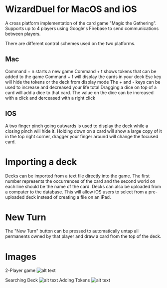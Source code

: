 # WizardDuel for MacOS and iOS
A cross platform implementation of the card game "Magic the Gathering". Supports up to 4 players using Google's Firebase to send communications between players.

There are different control schemes used on the two platforms.
## Mac
Command + n starts a new game
Command + t shows tokens that can be added to the game
Command + f will display the cards in your deck
Esc key will hide the tokens or the deck from display mode
The + and - keys can be used to increase and decreased your life total
Dragging a dice on top of a card will add a dice to that card. The value on the dice can be increased with a click and derceased with a right click

## IOS
A two finger pinch going outwards is used to display the deck while a closing pinch will hide it.
Holding down on a card will show a large copy of it in the top right corner, dragger your finger around will change the focused card.

# Importing a deck
Decks can be imported from a text file directly into the game. The first number represents the occurrences of the card and the second world on each line should be the name of the card.
Decks can also be uploaded from a computer to the database. This will allow iOS users to select from a pre-uploaded deck instead of creating a file on an iPad.

# New Turn
The "New Turn" button can be pressed to automatically untap all permanents owned by that player and draw a card from the top of the deck.

# Images
2-Player game
![alt text](https://github.com/CobeyH/wizardDuel/blob/master/Screenshots/Screen%20Shot%202019-06-20%20at%208.46.15%20PM%20(2).png)

Searching Deck
![alt text](https://github.com/CobeyH/wizardDuel/blob/master/Screenshots/Screen%20Shot%202019-06-20%20at%208.56.28%20PM.png)
Adding Tokens
![alt text](https://github.com/CobeyH/wizardDuel/blob/master/Screenshots/Screen%20Shot%202019-06-20%20at%208.57.06%20PM.png)
